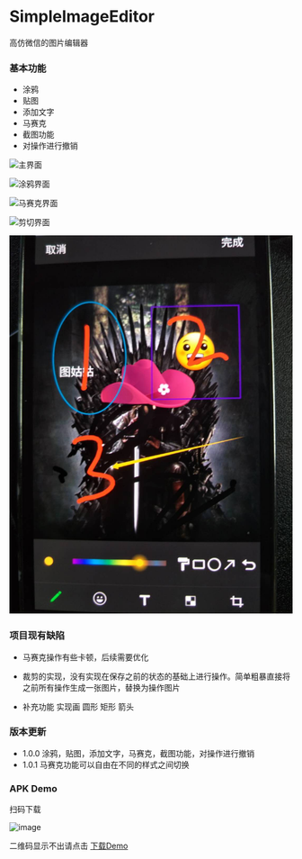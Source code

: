 # SimpleImageEditor

高仿微信的图片编辑器

### 基本功能

* 涂鸦
* 贴图
* 添加文字
* 马赛克
* 截图功能
* 对操作进行撤销


![主界面](https://github.com/YanJingW/SimpleImageEditor/blob/master/assets/edit_image.png)

![涂鸦界面](https://github.com/YanJingW/SimpleImageEditor/blob/master/assets/paint.png)

![马赛克界面](https://github.com/YanJingW/SimpleImageEditor/blob/master/assets/mosaic.png)

![剪切界面](https://github.com/YanJingW/SimpleImageEditor/blob/master/assets/crop.png)

![圆形，矩形，箭头，界面](https://github.com/fazhongxu/SimpleImageEditor/blob/master/assets/shape.jpeg)


### 项目现有缺陷

* 马赛克操作有些卡顿，后续需要优化
* 裁剪的实现，没有实现在保存之前的状态的基础上进行操作。简单粗暴直接将之前所有操作生成一张图片，替换为操作图片


* 补充功能 实现画 圆形 矩形 箭头

### 版本更新

* 1.0.0  涂鸦，贴图，添加文字，马赛克，截图功能，对操作进行撤销
* 1.0.1	 马赛克功能可以自由在不同的样式之间切换

### APK Demo

扫码下载

![image](https://github.com/YanJingW/SimpleImageEditor/blob/master/assets/edit_erweima.png )

二维码显示不出请点击 [下载Demo](https://fir.im/imageEditAndroid )